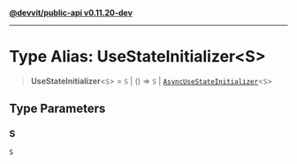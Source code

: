 [**@devvit/public-api v0.11.20-dev**](../README.md)

---

# Type Alias: UseStateInitializer\<S\>

> **UseStateInitializer**\<`S`\> = `S` \| () => `S` \| [`AsyncUseStateInitializer`](AsyncUseStateInitializer.md)\<`S`\>

## Type Parameters

### S

`S`
